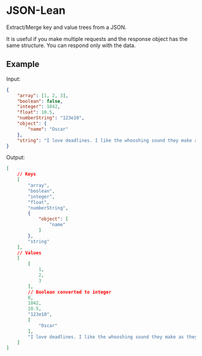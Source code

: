 # JSON-Lean

Extract/Merge key and value trees from a JSON.

It is useful if you make multiple requests and the response object has the same structure. You can respond only with the data.

## Example

Input:

```json
{
	"array": [1, 2, 3],
	"boolean": false,
	"integer": 1042,
	"float": 10.5,
	"numberString": "123e10",
	"object": {
		"name": "Oscar"
	},
	"string": "I love deadlines. I like the whooshing sound they make as they fly by."
}
```

Output:

```json
[
	// Keys
    [
        "array",
        "boolean",
        "integer",
        "float",
        "numberString",
        {
            "object": [
                "name"
            ]
        },
        "string"
    ],
	// Values
    [
        [
            1,
            2,
            3
        ],
		// Boolean converted to integer
        0,
        1042,
        10.5,
        "123e10",
        [
            "Oscar"
        ],
        "I love deadlines. I like the whooshing sound they make as they fly by."
    ]
]
```
